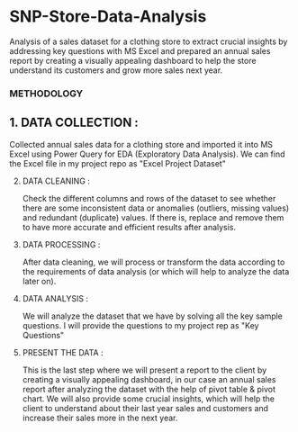 # SNP-Store-Data-Analysis

Analysis of a sales dataset for a clothing store to extract crucial insights by addressing key questions with MS Excel and prepared an annual sales report by creating a visually appealing dashboard  to help the store understand its customers and grow more sales next year.

 ### METHODOLOGY

## 1. DATA COLLECTION :

   Collected annual sales data for a clothing store and imported it into MS Excel using Power Query for EDA (Exploratory Data Analysis). We can find the Excel file in my project repo as 
   "Excel Project Dataset"
   
2.  DATA CLEANING :

    Check the different columns and rows of the dataset to see whether there are some inconsistent data or anomalies (outliers, missing values) and redundant (duplicate) values. If there 
    is, replace and remove them to have more accurate and efficient results after analysis.
    
3.  DATA PROCESSING :

     After data cleaning, we will process or transform the data according to the requirements of data analysis (or which will help to analyze the data later on).
    
4. DATA ANALYSIS :

     We will analyze the dataset that we have by solving all the key sample questions. I will provide the questions to my project rep as "Key Questions"
   
5. PRESENT THE DATA :

    This is the last step where we will present a report to the client by creating a visually appealing dashboard, in our case an annual sales report after analyzing the dataset with the 
    help of pivot table & pivot chart. We will also provide some crucial insights, which will help the client to understand about their last year sales and customers and increase their 
    sales more in the next year. 
    
